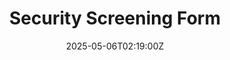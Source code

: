---
title: Security Screening Form
linkTitle: Security Screening Form
date: '2025-05-06T02:19:00Z'
weight: 1
description: No content
draft: false
ref: security-screening-form
---